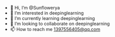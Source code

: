 - 👋 Hi, I’m @Sunflowerya
- 👀 I’m interested in deepinglearning
- 🌱 I’m currently learning deepinglearning
- 💞️ I’m looking to collaborate on deepinglearning
- 📫 How to reach me 1397556405@qq.com

<!---
Sunflowerya/Sunflowerya is a ✨ special ✨ repository because its `README.md` (this file) appears on your GitHub profile.
You can click the Preview link to take a look at your changes.
--->
